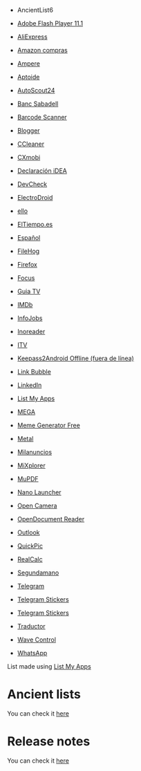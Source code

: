 
* AncientList6

* [Adobe Flash Player 11.1](https://play.google.com/store/apps/details?id=com.adobe.flashplayer) 
* [AliExpress](https://play.google.com/store/apps/details?id=com.alibaba.aliexpresshd) 
* [Amazon compras](https://play.google.com/store/apps/details?id=com.amazon.mShop.android.shopping) 
* [Ampere](https://play.google.com/store/apps/details?id=com.gombosdev.ampere) 
* [Aptoide](https://play.google.com/store/apps/details?id=cm.aptoide.pt) 
* [AutoScout24](https://play.google.com/store/apps/details?id=com.autoscout24) 
* [Banc Sabadell](https://play.google.com/store/apps/details?id=net.inverline.bancosabadell.officelocator.android) 
* [Barcode Scanner](https://play.google.com/store/apps/details?id=com.google.zxing.client.android) 
* [Blogger](https://play.google.com/store/apps/details?id=com.google.android.apps.blogger) 
* [CCleaner](https://play.google.com/store/apps/details?id=com.piriform.ccleaner) 
* [CXmobi](https://play.google.com/store/apps/details?id=com.ideaknow.catalunyacaixa) 
* [Declaración iDEA](https://play.google.com/store/apps/details?id=es.tirea.declaracionidea) 
* [DevCheck](https://play.google.com/store/apps/details?id=flar2.devcheck) 
* [ElectroDroid](https://play.google.com/store/apps/details?id=it.android.demi.elettronica) 
* [ello](https://play.google.com/store/apps/details?id=com.kanda.ello) 
* [ElTiempo.es](https://play.google.com/store/apps/details?id=es.eltiempo.weatherapp) 
* [Español](https://play.google.com/store/apps/details?id=com.android.mixplorer.local.es) 
* [FileHog](https://play.google.com/store/apps/details?id=com.houseperez.filehog) 
* [Firefox](https://play.google.com/store/apps/details?id=org.mozilla.firefox) 
* [Focus](https://play.google.com/store/apps/details?id=com.franco.focus) 
* [Guia TV](https://play.google.com/store/apps/details?id=net.micene.minigroup.palimpsests.lite) 
* [IMDb](https://play.google.com/store/apps/details?id=com.imdb.mobile) 
* [InfoJobs](https://play.google.com/store/apps/details?id=net.infojobs.mobile.android) 
* [Inoreader](https://play.google.com/store/apps/details?id=com.innologica.inoreader) 
* [ITV](https://play.google.com/store/apps/details?id=appinventor.ai_itiotajasp.ITV_02) 
* [Keepass2Android Offline (fuera de línea)](https://play.google.com/store/apps/details?id=keepass2android.keepass2android_nonet) 
* [Link Bubble](https://play.google.com/store/apps/details?id=com.linkbubble.playstore) 
* [LinkedIn](https://play.google.com/store/apps/details?id=com.linkedin.android) 
* [List My Apps](https://play.google.com/store/apps/details?id=de.onyxbits.listmyapps) 
* [MEGA](https://play.google.com/store/apps/details?id=nz.mega.android) 
* [Meme Generator Free](https://play.google.com/store/apps/details?id=com.zombodroid.MemeGenerator) 
* [Metal](https://play.google.com/store/apps/details?id=com.nam.fbwrapper) 
* [Milanuncios](https://play.google.com/store/apps/details?id=com.muba.anuncios) 
* [MiXplorer](https://play.google.com/store/apps/details?id=com.mixplorer) 
* [MuPDF](https://play.google.com/store/apps/details?id=com.artifex.mupdfdemo) 
* [Nano Launcher](https://play.google.com/store/apps/details?id=com.cooeeui.zenlauncher) 
* [Open Camera](https://play.google.com/store/apps/details?id=net.sourceforge.opencamera) 
* [OpenDocument Reader](https://play.google.com/store/apps/details?id=at.tomtasche.reader) 
* [Outlook](https://play.google.com/store/apps/details?id=com.microsoft.office.outlook) 
* [QuickPic](https://play.google.com/store/apps/details?id=com.alensw.PicFolder) 
* [RealCalc](https://play.google.com/store/apps/details?id=uk.co.nickfines.RealCalc) 
* [Segundamano](https://play.google.com/store/apps/details?id=com.anuntis.segundamano) 
* [Telegram](https://play.google.com/store/apps/details?id=org.telegram.messenger) 
* [Telegram Stickers](https://play.google.com/store/apps/details?id=it.redsoft7.tgstickers) 
* [Telegram Stickers](https://play.google.com/store/apps/details?id=com.morellapps.telegramstickers) 
* [Traductor](https://play.google.com/store/apps/details?id=com.google.android.apps.translate) 
* [Wave Control](https://play.google.com/store/apps/details?id=com.MarksThinkTank.WaveControl) 
* [WhatsApp](https://play.google.com/store/apps/details?id=com.whatsapp)

List made using [List My Apps](https://play.google.com/store/apps/details?id=de.onyxbits.listmyapps)

Ancient lists
=============================================
You can check it [here](https://github.com/adgellida/androidpackages/tree/master/Ancient%20lists)

Release notes
=============================================
You can check it [here](https://github.com/adgellida/androidpackages/releases)
